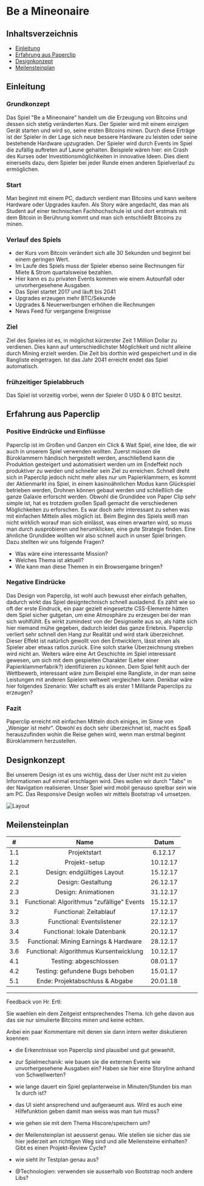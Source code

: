 # Be a Mineonaire

## Inhaltsverzeichnis

- [Einleitung](#intro)
- [Erfahrung aus Paperclip](#experience)
- [Designkonzept](#design)
- [Meilensteinplan](#milestone)

<a name="intro"></a>

## Einleitung

### Grundkonzept
Das Spiel "Be a Mineonaire" handelt um die Erzeugung von Bitcoins und dessen sich stetig veränderten Kurs. Der Spieler wird mit einem einzigen Gerät starten und wird so, seine ersten Bitcoins minen. Durch diese Erträge ist der Spieler in der Lage sich neue bessere Hardware zu leisten oder seine bestehende Hardware upzugraden. Der Spieler wird durch Events im Spiel die zufällig auftreten auf Laune gehalten. Beispiele wären hier: ein Crash des Kurses oder Investitionsmöglichkeiten in innovative Ideen. Dies dient einerseits dazu, dem Spieler bei jeder Runde einen anderen Spielverlauf zu ermöglichen.

### Start

Man beginnt mit einem PC, dadurch verdient man Bitcoins und kann weitere Hardware oder Upgrades kaufen.
Als Story wäre angedacht, das man als Student auf einer technischen Fachhochschule ist
und dort erstmals mit dem Bitcoin in Berührung kommt und man sich entschließt Bitcoins zu minen.

### Verlauf des Spiels

- der Kurs vom Bitcoin verändert sich alle 30 Sekunden und beginnt bei einem geringen Wert.
- Im Laufe des Spiels muss der Spieler ebenso seine Rechnungen für Miete & Strom quartalsweise bezahlen. 
- Hier kann es zu privaten Events kommen wie einem Autounfall oder unvorhergesehene Ausgaben. 
- Das Spiel startet 2017 und läuft bis 2041
- Upgrades erzeugen mehr BTC/Sekunde
- Upgrades & Neuerwerbungen erhöhen die Rechnungen
- News Feed für vergangene Ereignisse


### Ziel

Ziel des Spieles ist es, in möglichst kürzerster Zeit 1 Million Dollar zu verdienen. Dies kann auf unterschiedlichster Möglichkeit und nicht alleine durch Mining erzielt werden. Die Zeit bis dorthin wird gespeichert und in die Rangliste eingetragen.
Ist das Jahr 2041 erreicht endet das Spiel automatisch.

### frühzeitiger Spielabbruch

Das Spiel ist vorzeitig vorbei, wenn der Spieler 0 USD & 0 BTC besitzt.

<a name="experience"></a>

## Erfahrung aus Paperclip

### Positive Eindrücke und Einflüsse

Paperclip ist im Großen und Ganzen ein Click &amp; Wait Spiel, eine Idee, die wir auch in unserem Spiel
verwenden wollten. Zuerst müssen die Büroklammern händisch hergestellt werden, anschließend kann die Produktion gesteigert und automatisiert werden um im Endeffekt noch produktiver zu werden und schneller sein Ziel zu erreichen. Schnell dreht sich in Paperclip jedoch nicht mehr alles nur um Papierklammern, es kommt der Aktienmarkt ins Spiel, in einem kasinoähnlichen Modus kann Glückspiel betrieben werden, Drohnen können gebaut werden und schließlich die ganze Galaxie erforscht werden.
Obwohl die Grundidee von Paper Clip sehr simple ist, hat es trotzdem großen Spaß gemacht die verschiedenen Möglichkeiten zu erforschen. Es war doch sehr interessant zu sehen was mit einfachen Mitteln alles möglich ist. Beim Beginn des Spiels weiß man nicht wirklich worauf man sich einlässt, was einen erwarten wird, so muss man durch ausprobieren und herumklicken, eine gute Strategie finden. Eine ähnliche Grundidee wollten wir also schnell auch in unser Spiel bringen.
Dazu stellten wir uns folgende Fragen?

- Was wäre eine interessante Mission?
- Welches Thema ist aktuell?
- Wie kann man diese Themen in ein Browsergame bringen?

### Negative Eindrücke

Das Design von Paperclip, ist wohl auch bewusst eher einfach gehalten, dadurch wirkt das Spiel designtechnisch schnell ausladend.
Es zählt wie so oft der erste Eindruck, ein paar gezielt eingesetzte
CSS-Elemente hätten dem Spiel sicher gutgetan, um eine Atmosphäre zu erzeugen bei der man sich wohlfühlt. Es wirkt zumindest von der Designseite aus so, als hätte sich hier niemand mühe gegeben, dadurch leidet das ganze Erlebnis.
Paperclip verliert sehr schnell den Hang zur Realität und wird stark überzeichnet. Dieser Effekt ist natürlich gewollt von den Entwicklern, lässt einen als Spieler aber etwas ratlos zurück. Eine solch starke Überzeichnung streben wird nicht an.
Weiters wäre eine Art Geschichte im Spiel interessant gewesen, um sich mit dem gespielten Charakter (Leiter einer Papierklammerfabrik?) identifizieren zu können.
Dem Spiel fehlt auch der Wettbewerb, interessant wäre zum Beispiel eine Rangliste, in der man seine Leistungen mit anderen Spielern weltweit vergleichen kann. Denkbar wäre hier folgendes Szenario:
Wer schafft es als erster 1 Milliarde Paperclips zu erzeugen?

### Fazit

Paperclip erreicht mit einfachen Mitteln doch einiges, im Sinne von „Weniger ist mehr“. Obwohl es doch sehr überzeichnet ist, macht es Spaß herauszufinden wohin die Reise gehen wird, wenn man erstmal beginnt Büroklammern herzustellen.

<a name="design"></a>

## Designkonzept

Bei unserem Design ist es uns wichtig, dass der User nicht mit zu vielen Informationen auf einmal erschlagen wird. Dies wollen wir durch "Tabs" in der Navigation realisieren. Unser Spiel wird mobil genauso spielbar sein wie am PC. Das Responsive Design wollen wir mittels Bootstrap v4 umsetzen.

![Layout][logo]

[logo]: https://raw.githubusercontent.com/Blackscr33n/WT1-projekt/master/mockup_bam.png "Layout Mockup"


<a name="milestone"></a>

## Meilensteinplan

| #        | Name          | Datum         | 
|:--------:|:-------------:|:-------------:|
| 1.1      | Projektstart| 6.12.17  |
| 1.2      | Projekt-setup| 10.12.17  |
| 2.1      | Design: endgültiges Layout| 15.12.17 |
| 2.2      | Design: Gestaltung| 26.12.17 |
| 2.3      | Design: Animationen| 31.12.17 |
| 3.1      | Functional: Algorithmus "zufällige" Events| 15.12.17 |
| 3.2      | Functional: Zeitablauf| 17.12.17 |
| 3.3      | Functional: Eventslistener| 22.12.17 |
| 3.4      | Functional: lokale Datenbank| 20.12.17 |
| 3.5      | Functional: Mining Earnings & Hardware| 28.12.17 |
| 3.6      | Functional: Algorithmus Kursentwicklung| 10.12.17 |
| 4.1      | Testing: abgeschlossen | 08.01.17 |
| 4.2      | Testing: gefundene Bugs behoben | 15.01.17 |
| 5.1      | Ende: Projektabschluss & Abgabe | 20.01.18 |


----------------

Feedback von Hr. Ertl:


Sie waehlen ein dem Zeitgeist entsprechendes Thema. Ich gehe davon aus das sie nur simulierte Bitcoins minen und keine echten.

Anbei ein paar Kommentare mit denen sie dann intern weiter diskutieren koennen:

- die Erkenntnisse von Paperclip sind plausibel und gut gewaehlt.

- zur Spielmechanik: wie bauen sie die externen Events wie unvorhergesehene Ausgaben ein? Haben sie hier eine Storyline anhand von Schwellwerten?

- wie lange dauert ein Spiel geplanterweise in Minuten/Stunden bis man 1x durch ist?

- das UI sieht ansprechend und aufgeraeumt aus. Wird es auch eine Hilfefunktion geben damit man weiss was man tun muss?

- wie gehen sie mit dem Thema Hiscore/speichern um?

- der Meilensteinplan ist aeusserst genau. Wie stellen sie sicher das sie hier jederzeit am richtigen Weg sind und alle Meilensteine einhalten? Gibt es einen Projekt-Review Cycle?

- wie sieht ihr Testplan genau aus?

- @Technologien: verwenden sie ausserhalb von Bootstrap noch andere Libs?
